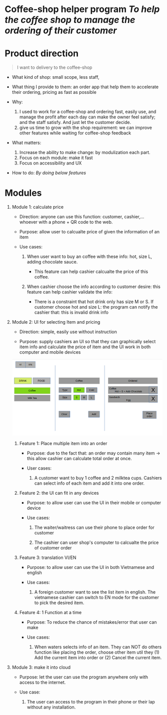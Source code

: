 
Coffee-shop helper program
***To help the coffee shop to manage the ordering of their customer***
===


# Product direction

> I want to delivery to the coffee-shop

- What kind of shop: small scope, less staff, 

- What thing I provide to them: an order app that help them to accelerate their ordering, pricing as fast as possible

- Why:
	1. I used to work for a coffee-shop and ordering fast, easily use, and manage the profit after each day can make the owner feel satisfy; and the staff satisfy. And just let the customer decide.
	2. give us time to grow with the shop requirement: we can improve other features while waiting for coffee-shop feedback

- What matters:
	1. Increase the ability to make change: by modulization each part.
	2. Focus on each module: make it fast
	3. Focus on accessibility and UX

- How to do: *By doing below features*
			

# Modules

1. Module 1: calculate price

	- Direction: anyone can use this function: customer, cashier,... whoever with a phone +  QR code to the web.

	- Purpose: allow user to calcualte price of given the information of an item

	- Use cases:
		1. When user want to buy an coffee with these info: hot, size L, adding chocolate sauce. 
			- This feature can help cashier calcualte the price of this coffee.

		2. When cashier choose the info according to customer desire: this feature can help cashier validate the info:
			- There is a constraint that hot drink only has size M or S. If customer choose hot and size L: the program can notify the cashier that: this is invalid drink info

2. Module 2: UI for selecting Item and pricing

	- Direction: simple, easily use without instruction

	- Purpose: supply cashiers an UI so that they can graphically select item info and calculate the price of item and the UI work in both computer and mobile devices

	![place-order-ui](./images/select-item-ui.png)

	1. Feature 1: Place multiple item into an order
		- Purpose: due to the fact that: an order may contain many item -> this allow cashier can calculate total order at once.

		- User cases:
			1. A customer want to buy 1 coffee and 2 milktea cups. Cashiers can select info of each item and add it into one order.

	2. Feature 2: the UI can fit in any devices
		- Purpose: to allow user can use the UI in their mobile or computer device

		- Use cases:
			1. The waiter/waitress can use their phone to place order for customer

			2. The cashier can user shop's computer to calcualte the price of customer order

	3. Feature 3: translation VI/EN
		- Purpose: to allow user can use the UI in both Vietnamese and english

		- Use cases:
			1. A foreign customer want to see the list item in english. The vietnamese cashier can switch to EN mode for the customer to pick the desired item.

	4. Feature 4: 1 Function at a time
		- Purpose: To reduce the chance of mistakes/error that user can make

		- Use cases:
			1. When waters selects info of an item. They can NOT do others function like placing the order, choose other item util they (1) Add the current item into order or (2) Cancel the current item.

3. Module 3: make it into cloud

	- Purpose: let the user can use the program anywhere only with access to the internet.

	- Use case:
		1. The user can access to the program in their phone or their lap without any installation.
